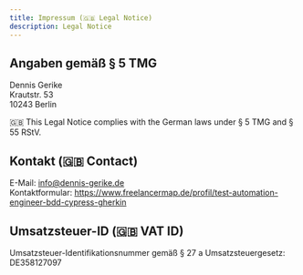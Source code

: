 ```yaml
---
title: Impressum (🇬🇧 Legal Notice)
description: Legal Notice
---
```


## Angaben gemäß § 5 TMG
Dennis Gerike\
Krautstr. 53\
10243 Berlin

🇬🇧 This Legal Notice complies with the German laws under § 5 TMG and § 55 RStV.

## Kontakt (🇬🇧 Contact)
E-Mail: info@dennis-gerike.de\
Kontaktformular: https://www.freelancermap.de/profil/test-automation-engineer-bdd-cypress-gherkin

## Umsatzsteuer-ID (🇬🇧 VAT ID)
Umsatzsteuer-Identifikationsnummer gemäß § 27 a Umsatzsteuergesetz: DE358127097 
